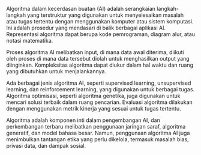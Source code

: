 Algoritma dalam kecerdasan buatan (AI) adalah serangkaian langkah-langkah yang terstruktur yang digunakan untuk menyelesaikan masalah atau tugas tertentu dengan menggunakan komputer atau sistem komputasi. Ini adalah prosedur yang mendasari di balik berbagai aplikasi AI. Representasi algoritma dapat berupa kode pemrograman, diagram alur, atau notasi matematika.

Proses algoritma AI melibatkan input, di mana data awal diterima, diikuti oleh proses di mana data tersebut diolah untuk menghasilkan output yang diinginkan. Kompleksitas algoritma dapat diukur dalam hal waktu dan ruang yang dibutuhkan untuk menjalankannya.

Ada berbagai jenis algoritma AI, seperti supervised learning, unsupervised learning, dan reinforcement learning, yang digunakan untuk berbagai tugas. Algoritma optimisasi, seperti algoritma genetika, juga digunakan untuk mencari solusi terbaik dalam ruang pencarian. Evaluasi algoritma dilakukan dengan menggunakan metrik kinerja yang sesuai untuk tugas tertentu.

Algoritma adalah komponen inti dalam pengembangan AI, dan perkembangan terbaru melibatkan penggunaan jaringan saraf, algoritma generatif, dan model bahasa besar. Namun, penggunaan algoritma AI juga menimbulkan tantangan etika yang perlu dikelola, termasuk masalah bias, privasi data, dan dampak sosial.